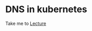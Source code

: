 # DNS in kubernetes

  Take me to [Lecture](https://kodekloud.com/courses/certified-kubernetes-administrator-with-practice-tests/lectures/9808287)